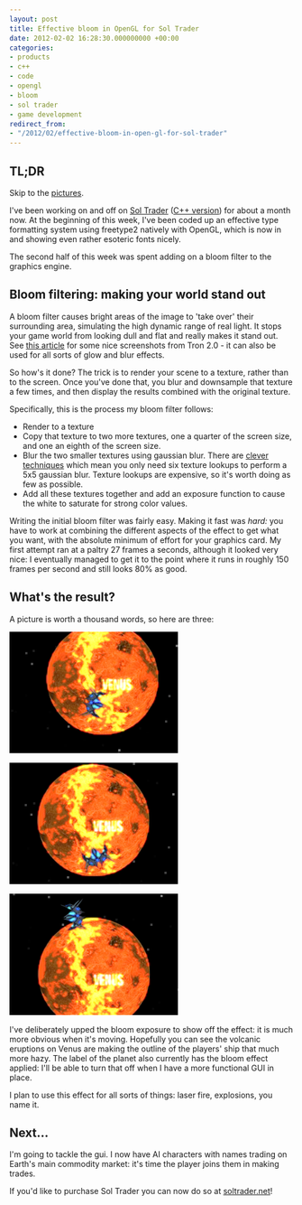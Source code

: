```yaml
---
layout: post
title: Effective bloom in OpenGL for Sol Trader
date: 2012-02-02 16:28:30.000000000 +00:00
categories:
- products
- c++
- code
- opengl
- bloom
- sol trader
- game development
redirect_from:
- "/2012/02/effective-bloom-in-open-gl-for-sol-trader"
---
```

<div class='alert alert-block alert-info'>
  <h2>TL;DR</h2>
  <p>Skip to the <a href='#pictures'>pictures</a>.</p>
</div>

I've been working on and off on [Sol Trader](http://soltrader.net) ([C++ version](/2012/01/why-i-switched-from-ruby-back-to-c-plus-plus/)) for about a month now. At the beginning of this week, I've been coded up an effective type formatting system using freetype2 natively with OpenGL, which is now in and showing even rather esoteric fonts nicely.

The second half of this week was spent adding on a bloom filter to the graphics engine.

## Bloom filtering: making your world stand out

A bloom filter causes bright areas of the image to 'take over' their surrounding area, simulating the high dynamic range of real light. It stops your game world from looking dull and flat and really makes it stand out. See [this article](http://www.gamasutra.com/view/feature/2107/realtime_glow.php) for some nice screenshots from Tron 2.0 - it can also be used for all sorts of glow and blur effects.

So how's it done? The trick is to render your scene to a texture, rather than to the screen. Once you've done that, you blur and downsample that texture a few times, and then display the results combined with the original texture.

Specifically, this is the process my bloom filter follows:

* Render to a texture
* Copy that texture to two more textures, one a quarter of the screen size, and one an eighth of the screen size.
* Blur the two smaller textures using gaussian blur. There are [clever techniques](http://prideout.net/archive/bloom/) which mean you only need six texture lookups to perform a 5x5 gaussian blur. Texture lookups are expensive, so it's worth doing as few as possible.
* Add all these textures together and add an exposure function to cause the white to saturate for strong color values.

Writing the initial bloom filter was fairly easy. Making it fast was *hard:* you have to work at combining the different aspects of the effect to get what you want, with the absolute minimum of effort for your graphics card. My first attempt ran at a paltry 27 frames a seconds, although it looked very nice: I eventually managed to get it to the point where it runs in roughly 150 frames per second and still looks 80% as good.

<div name="pictures">
  <h2>What's the result?</h2>
</div>

A picture is worth a thousand words, so here are three:

![bloom-1](/files/sol-trader-bloom-1.png)

![bloom-2](/files/sol-trader-bloom-2.png)

![bloom-3](/files/sol-trader-bloom-3.png)

I've deliberately upped the bloom exposure to show off the effect: it is much more obvious when it's moving. Hopefully you can see the volcanic eruptions on Venus are making the outline of the players' ship that much more hazy. The label of the planet also currently has the bloom effect applied: I'll be able to turn that off when I have a more functional GUI in place.

I plan to use this effect for all sorts of things: laser fire, explosions, you name it.

## Next...

I'm going to tackle the gui. I now have AI characters with names trading on Earth's main commodity market: it's time the player joins them in making trades.

<div class='alert alert-info'>
  If you'd like to purchase Sol Trader you can now do so at <a href='http://soltrader.net'>soltrader.net</a>!
</div>
